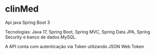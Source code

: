 # clinMed
Api java Spring Boot 3

Tecnologias: Java 17, Spring Boot, Spring MVC, Spring Data JPA, Spring Security e banco de dados MySQL.

A API conta com autenticação via Token utilizando JSON Web Token
